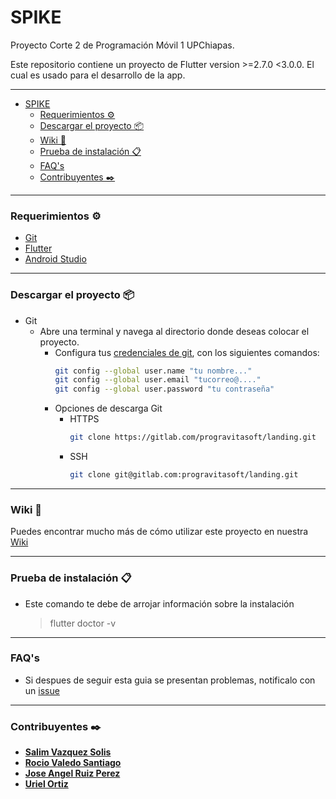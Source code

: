 # SPIKE
Proyecto Corte 2 de Programación Móvil 1 UPChiapas.

Este repositorio contiene un proyecto de Flutter version >=2.7.0 <3.0.0. El cual es usado para el desarrollo de la app.
___
- [SPIKE](#spike)
    - [Requerimientos ⚙️](#requerimientos-️)
    - [Descargar el proyecto 📦](#descargar-el-proyecto-)
    - [Wiki 📖](#wiki-)
    - [Prueba de instalación 📋](#prueba-de-instalación-)
    - [FAQ's](#faqs)
    - [Contribuyentes ✒️](#contribuyentes-️)
___
### Requerimientos ⚙️
 - [Git](https://git-scm.com/downloads)
 - [Flutter](https://flutter.dev/docs/get-started/install)
 - [Android Studio](https://developer.android.com/studio)
___
### Descargar el proyecto 📦
- Git
    - Abre una terminal y navega al directorio donde deseas colocar el proyecto.
		- Configura tus [credenciales de git](https://www.atlassian.com/es/git/tutorials/setting-up-a-repository/git-config), con los siguientes comandos:
			```bash
			git config --global user.name "tu nombre..."
			git config --global user.email "tucorreo@...."
			git config --global user.password "tu contraseña"
			```
		- Opciones de descarga Git
			- HTTPS
				```bash
				git clone https://gitlab.com/progravitasoft/landing.git
				```
			- SSH
				```bash
				git clone git@gitlab.com:progravitasoft/landing.git
				```
___
### Wiki 📖
Puedes encontrar mucho más de cómo utilizar este proyecto en nuestra [Wiki](https://github.com/SalimVazquez/spike/wiki)
___
### Prueba de instalación 📋
- Este comando te debe de arrojar información sobre la instalación
    > flutter doctor -v
___
### FAQ's
 - Si despues de seguir esta guia se presentan problemas, notificalo con un [issue](https://github.com/SalimVazquez/spike/issues/new/choose)
___
### Contribuyentes ✒️
* [**Salim Vazquez Solis**](https://github.com/SalimVazquez)
* [**Rocio Valedo Santiago**](https://github.com/RocioValedoStgo)
* [**Jose Angel Ruiz Perez**](https://github.com/AngelRuiz99)
* [**Uriel Ortiz**](https://github.com/OrtizUriel112)
